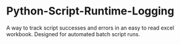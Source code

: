 # Python-Script-Runtime-Logging
A way to track script successes and errors in an easy to read excel workbook. Designed for automated batch script runs.

